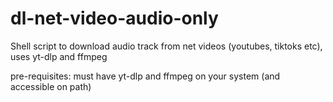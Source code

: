 # dl-net-video-audio-only

Shell script to download audio track from net videos (youtubes, tiktoks etc), uses yt-dlp and ffmpeg

pre-requisites: must have yt-dlp and ffmpeg on your system (and accessible on path)

